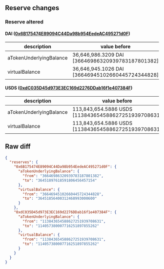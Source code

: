 ## Reserve changes

### Reserve altered

#### DAI ([0x6B175474E89094C44Da98b954EedeAC495271d0F](https://etherscan.io/address/0x6B175474E89094C44Da98b954EedeAC495271d0F))

| description | value before | value after |
| --- | --- | --- |
| aTokenUnderlyingBalance | 36,646,986.3209 DAI [36646986320939783187801382] | 36,451,897.6185 DAI [36451897618591806456457154] |
| virtualBalance | 36,646,945.1026 DAI [36646945102660445724344828] | 36,451,856.4003 DAI [36451856400312468993000600] |


#### USDS ([0xdC035D45d973E3EC169d2276DDab16f1e407384F](https://etherscan.io/address/0xdC035D45d973E3EC169d2276DDab16f1e407384F))

| description | value before | value after |
| --- | --- | --- |
| aTokenUnderlyingBalance | 113,843,654.5886 USDS [113843654588627251939708631] | 114,057,380.0077 USDS [114057380007716251897855262] |
| virtualBalance | 113,843,654.5886 USDS [113843654588627251939708631] | 114,057,380.0077 USDS [114057380007716251897855262] |


## Raw diff

```json
{
  "reserves": {
    "0x6B175474E89094C44Da98b954EedeAC495271d0F": {
      "aTokenUnderlyingBalance": {
        "from": "36646986320939783187801382",
        "to": "36451897618591806456457154"
      },
      "virtualBalance": {
        "from": "36646945102660445724344828",
        "to": "36451856400312468993000600"
      }
    },
    "0xdC035D45d973E3EC169d2276DDab16f1e407384F": {
      "aTokenUnderlyingBalance": {
        "from": "113843654588627251939708631",
        "to": "114057380007716251897855262"
      },
      "virtualBalance": {
        "from": "113843654588627251939708631",
        "to": "114057380007716251897855262"
      }
    }
  }
}
```